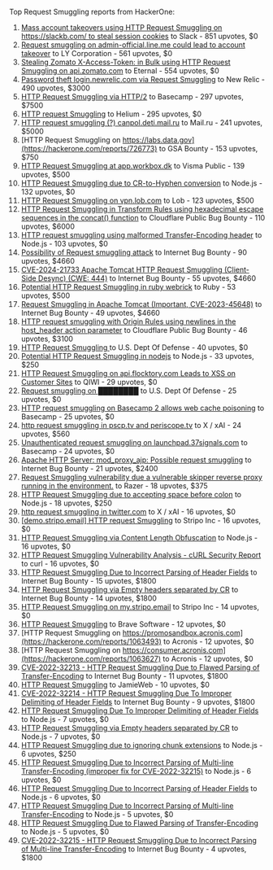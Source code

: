 Top Request Smuggling reports from HackerOne:

1. [Mass account takeovers using HTTP Request Smuggling on https://slackb.com/ to steal session cookies](https://hackerone.com/reports/737140) to Slack - 851 upvotes, $0
2. [Request smuggling on admin-official.line.me could lead to account takeover](https://hackerone.com/reports/740037) to LY Corporation - 561 upvotes, $0
3. [Stealing Zomato X-Access-Token: in Bulk using HTTP Request Smuggling on api.zomato.com](https://hackerone.com/reports/771666) to Eternal - 554 upvotes, $0
4. [Password theft login.newrelic.com via Request Smuggling](https://hackerone.com/reports/498052) to New Relic - 490 upvotes, $3000
5. [HTTP Request Smuggling via HTTP/2](https://hackerone.com/reports/1211724) to Basecamp - 297 upvotes, $7500
6. [HTTP request Smuggling](https://hackerone.com/reports/867952) to Helium - 295 upvotes, $0
7. [HTTP request smuggling (?) canpol.deti.mail.ru](https://hackerone.com/reports/957881) to Mail.ru - 241 upvotes, $5000
8. [HTTP Request Smuggling on https://labs.data.gov](https://hackerone.com/reports/726773) to GSA Bounty - 153 upvotes, $750
9. [HTTP Request Smuggling at app.workbox.dk](https://hackerone.com/reports/919988) to Visma Public - 139 upvotes, $500
10. [HTTP Request Smuggling due to CR-to-Hyphen conversion](https://hackerone.com/reports/922597) to Node.js - 132 upvotes, $0
11. [HTTP Request Smuggling on vpn.lob.com](https://hackerone.com/reports/694604) to Lob - 123 upvotes, $500
12. [HTTP Request Smuggling in Transform Rules using hexadecimal escape sequences in the concat() function](https://hackerone.com/reports/1478633) to Cloudflare Public Bug Bounty - 110 upvotes, $6000
13. [HTTP request smuggling using malformed Transfer-Encoding header](https://hackerone.com/reports/735748) to Node.js - 103 upvotes, $0
14. [Possibility of Request smuggling attack](https://hackerone.com/reports/2280391) to Internet Bug Bounty - 90 upvotes, $4660
15. [CVE-2024-21733 Apache Tomcat HTTP Request Smuggling (Client- Side Desync) (CWE: 444)](https://hackerone.com/reports/2327341) to Internet Bug Bounty - 55 upvotes, $4660
16. [Potential HTTP Request Smuggling in ruby webrick](https://hackerone.com/reports/965267) to Ruby - 53 upvotes, $500
17. [Request Smuggling in Apache Tomcat (Important, CVE-2023-45648)](https://hackerone.com/reports/2299692) to Internet Bug Bounty - 49 upvotes, $4660
18. [HTTP request smuggling with Origin Rules using newlines in the host_header action parameter](https://hackerone.com/reports/1575912) to Cloudflare Public Bug Bounty - 46 upvotes, $3100
19. [HTTP Request Smuggling ](https://hackerone.com/reports/1120982) to U.S. Dept Of Defense - 40 upvotes, $0
20. [Potential HTTP Request Smuggling in nodejs](https://hackerone.com/reports/1002188) to Node.js - 33 upvotes, $250
21. [HTTP Request Smuggling on api.flocktory.com Leads to XSS on Customer Sites](https://hackerone.com/reports/955170) to QIWI - 29 upvotes, $0
22. [Request smuggling on ████████](https://hackerone.com/reports/526880) to U.S. Dept Of Defense - 25 upvotes, $0
23. [HTTP request smuggling on Basecamp 2 allows web cache poisoning](https://hackerone.com/reports/919175) to Basecamp - 25 upvotes, $0
24. [http request smuggling in pscp.tv and periscope.tv](https://hackerone.com/reports/713285) to X / xAI - 24 upvotes, $560
25. [Unauthenticated request smuggling on launchpad.37signals.com](https://hackerone.com/reports/867577) to Basecamp - 24 upvotes, $0
26. [Apache HTTP Server: mod_proxy_ajp: Possible request smuggling](https://hackerone.com/reports/1594627) to Internet Bug Bounty - 21 upvotes, $2400
27. [Request Smuggling vulnerability due a vulnerable skipper reverse proxy running in the environment.](https://hackerone.com/reports/711679) to Razer - 18 upvotes, $375
28. [HTTP Request Smuggling due to accepting space before colon](https://hackerone.com/reports/1238709) to Node.js - 18 upvotes, $250
29. [http request smuggling in  twitter.com](https://hackerone.com/reports/715996) to X / xAI - 16 upvotes, $0
30. [[demo.stripo.email] HTTP request Smuggling](https://hackerone.com/reports/1631228) to Stripo Inc - 16 upvotes, $0
31. [HTTP Request Smuggling via Content Length Obfuscation](https://hackerone.com/reports/2237099) to Node.js - 16 upvotes, $0
32. [HTTP Request Smuggling Vulnerability Analysis - cURL Security Report](https://hackerone.com/reports/3249936) to curl - 16 upvotes, $0
33. [HTTP Request Smuggling Due to Incorrect Parsing of Header Fields](https://hackerone.com/reports/1888760) to Internet Bug Bounty - 15 upvotes, $1800
34. [HTTP Request Smuggling via Empty headers separated by CR](https://hackerone.com/reports/2032842) to Internet Bug Bounty - 14 upvotes, $1800
35. [HTTP Request Smuggling on my.stripo.email](https://hackerone.com/reports/777651) to Stripo Inc - 14 upvotes, $0
36. [HTTP Request Smuggling](https://hackerone.com/reports/866382) to Brave Software - 12 upvotes, $0
37. [HTTP Request Smuggling on https://promosandbox.acronis.com](https://hackerone.com/reports/1063493) to Acronis - 12 upvotes, $0
38. [HTTP Request Smuggling on https://consumer.acronis.com](https://hackerone.com/reports/1063627) to Acronis - 12 upvotes, $0
39. [ CVE-2022-32213 - HTTP Request Smuggling Due to Flawed Parsing of Transfer-Encoding](https://hackerone.com/reports/1630668) to Internet Bug Bounty - 11 upvotes, $1800
40. [HTTP Request Smuggling](https://hackerone.com/reports/643225) to JamieWeb - 10 upvotes, $0
41. [CVE-2022-32214 - HTTP Request Smuggling Due To Improper Delimiting of Header Fields](https://hackerone.com/reports/1630669) to Internet Bug Bounty - 9 upvotes, $1800
42. [HTTP Request Smuggling Due To Improper Delimiting of Header Fields](https://hackerone.com/reports/1524692) to Node.js - 7 upvotes, $0
43. [HTTP Request Smuggling via Empty headers separated by CR](https://hackerone.com/reports/2001873) to Node.js - 7 upvotes, $0
44. [HTTP Request Smuggling due to ignoring chunk extensions](https://hackerone.com/reports/1238099) to Node.js - 6 upvotes, $250
45. [HTTP Request Smuggling Due to Incorrect Parsing of Multi-line Transfer-Encoding (improper fix for CVE-2022-32215)](https://hackerone.com/reports/1665156) to Node.js - 6 upvotes, $0
46. [HTTP Request Smuggling Due to Incorrect Parsing of Header Fields](https://hackerone.com/reports/1675191) to Node.js - 6 upvotes, $0
47. [HTTP Request Smuggling Due to Incorrect Parsing of Multi-line Transfer-Encoding](https://hackerone.com/reports/1501679) to Node.js - 5 upvotes, $0
48. [HTTP Request Smuggling Due to Flawed Parsing of Transfer-Encoding ](https://hackerone.com/reports/1524555) to Node.js - 5 upvotes, $0
49. [ CVE-2022-32215 - HTTP Request Smuggling Due to Incorrect Parsing of Multi-line Transfer-Encoding](https://hackerone.com/reports/1630667) to Internet Bug Bounty - 4 upvotes, $1800
